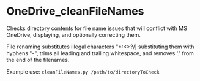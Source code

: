 # OneDrive_cleanFileNames
Checks directory contents for file name issues that will conflict with MS OneDrive, displaying, and optionally correcting them.

File renaming substitutes illegal characters "*:<>?/\| substituting them with hyphens "-", trims all leading and trailing whitespace, and removes '.' from the end of the filenames.

Example use: 
`cleanFileNames.py /path/to/directoryToCheck`
